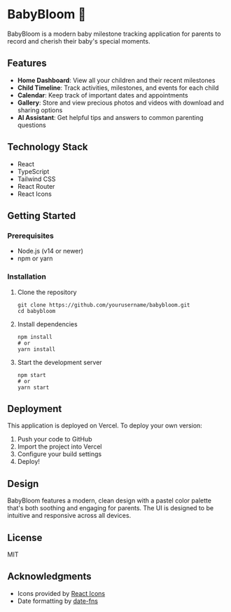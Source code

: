 # BabyBloom 🌸

BabyBloom is a modern baby milestone tracking application for parents to record and cherish their baby's special moments.

## Features

- **Home Dashboard**: View all your children and their recent milestones
- **Child Timeline**: Track activities, milestones, and events for each child
- **Calendar**: Keep track of important dates and appointments
- **Gallery**: Store and view precious photos and videos with download and sharing options
- **AI Assistant**: Get helpful tips and answers to common parenting questions

## Technology Stack

- React
- TypeScript
- Tailwind CSS
- React Router
- React Icons

## Getting Started

### Prerequisites

- Node.js (v14 or newer)
- npm or yarn

### Installation

1. Clone the repository
   ```
   git clone https://github.com/yourusername/babybloom.git
   cd babybloom
   ```

2. Install dependencies
   ```
   npm install
   # or
   yarn install
   ```

3. Start the development server
   ```
   npm start
   # or
   yarn start
   ```

## Deployment

This application is deployed on Vercel. To deploy your own version:

1. Push your code to GitHub
2. Import the project into Vercel
3. Configure your build settings
4. Deploy!

## Design

BabyBloom features a modern, clean design with a pastel color palette that's both soothing and engaging for parents. The UI is designed to be intuitive and responsive across all devices.

## License

MIT

## Acknowledgments

- Icons provided by [React Icons](https://react-icons.github.io/react-icons/)
- Date formatting by [date-fns](https://date-fns.org/)
